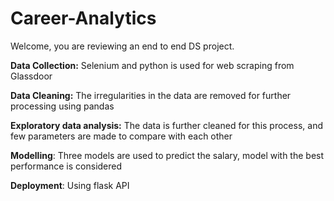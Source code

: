 # Career-Analytics

Welcome, you are reviewing an end to end DS project.

**Data Collection:** Selenium and python is used for web scraping from Glassdoor 

**Data Cleaning:** The irregularities in the data are removed for further processing using pandas

**Exploratory data analysis:** The data is further cleaned for this process, and few parameters are made to compare with each other

**Modelling**: Three models are used to predict the salary, model with the best performance is considered 

**Deployment**: Using flask API 

